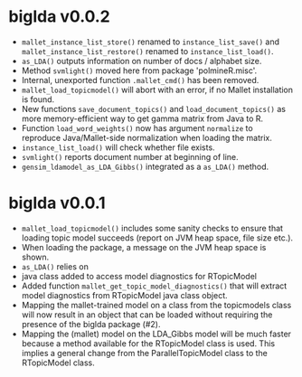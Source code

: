 # biglda v0.0.2

* `mallet_instance_list_store()` renamed to `instance_list_save()` and
`mallet_instance_list_restore()` renamed to `instance_list_load()`.
* `as_LDA()` outputs information on number of docs / alphabet size.
* Method `svmlight()` moved here from package 'polmineR.misc'.
* Internal, unexported function `.mallet_cmd()` has been removed.
* `mallet_load_topicmodel()` will abort with an error, if no Mallet installation
is found.
* New functions `save_document_topics()` and `load_document_topics()` as more
memory-efficient way to get gamma matrix from Java to R.
* Function `load_word_weights()` now has argument `normalize` to reproduce 
Java/Mallet-side normalization when loading the matrix.
* `instance_list_load()` will check whether file exists.
* `svmlight()` reports document number at beginning of line.
* `gensim_ldamodel_as_LDA_Gibbs()` integrated as a `as_LDA()` method.

# biglda v0.0.1

* `mallet_load_topicmodel()` includes some sanity checks to ensure that loading
topic model succeeds (report on JVM heap space, file size etc.).
* When loading the package, a message on the JVM heap space is shown.
* `as_LDA()` relies on 
* java class added to access model diagnostics for RTopicModel
* Added function `mallet_get_topic_model_diagnostics()` that will extract model diagnostics
  from RTopicModel java class object.
* Mapping the mallet-trained model on a class from the topicmodels class will now result in 
an object that can be loaded without requiring the presence of the biglda package (#2).
* Mapping the (mallet) model on the LDA_Gibbs model will be much faster because a method 
available for the RTopicModel class is used. This implies a general change from the 
ParallelTopicModel class to the RTopicModel class.
